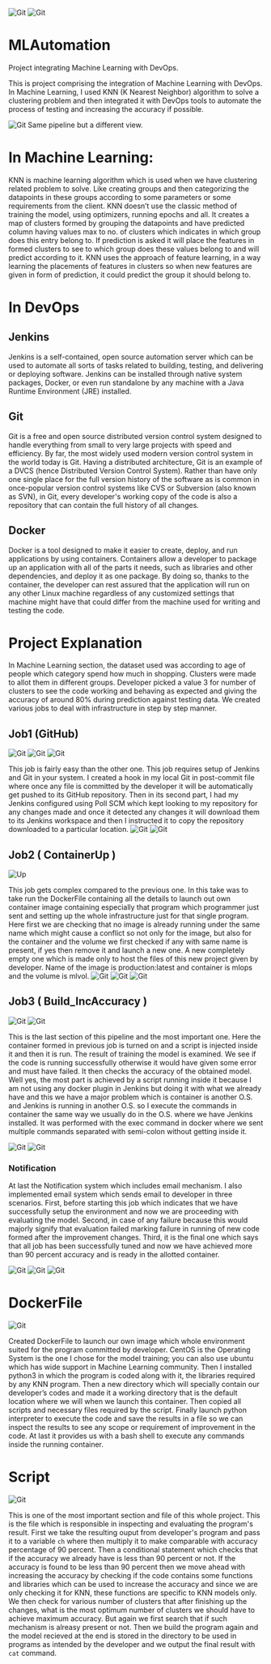 ![Git](Screenshots/Capture.PNG)
![Git](Screenshots/Capture1.PNG)

# MLAutomation
Project integrating Machine Learning with DevOps.

This is project comprising the integration of Machine Learning with DevOps. In Machine Learning, I used KNN (K Nearest Neighbor) algorithm to solve a clustering problem and then integrated it with DevOps tools to automate the process of testing and increasing the accuracy if possible.

![Git](Screenshots/Capture2.PNG)
Same pipeline but a different view.

# In Machine Learning:

KNN is machine learning algorithm which is used when we have clustering related problem to solve. Like creating groups and then categorizing the datapoints in these groups according to some parameters or some requirements from the client. 
KNN doesn’t use the classic method of training the model, using optimizers, running epochs and all. It creates a map of clusters formed by grouping the datapoints and have predicted column having values max to no. of clusters which indicates in which group does this entry belong to. If prediction is asked it will place the features in formed clusters to see to which group does these values belong to and will predict according to it.
KNN uses the approach of feature learning, in a way learning the placements of features in clusters so when new features are given in form of prediction, it could predict the group it should belong to.

# In DevOps

## Jenkins
Jenkins is a self-contained, open source automation server which can be used to automate all sorts of tasks related to building, testing, and delivering or deploying software. Jenkins can be installed through native system packages, Docker, or even run standalone by any machine with a Java Runtime Environment (JRE) installed.

## Git
Git is a free and open source distributed version control system designed to handle everything from small to very large projects with speed and efficiency. By far, the most widely used modern version control system in the world today is Git. Having a distributed architecture, Git is an example of a DVCS (hence Distributed Version Control System). Rather than have only one single place for the full version history of the software as is common in once-popular version control systems like CVS or Subversion (also known as SVN), in Git, every developer's working copy of the code is also a repository that can contain the full history of all changes.

## Docker
Docker is a tool designed to make it easier to create, deploy, and run applications by using containers. Containers allow a developer to package up an application with all of the parts it needs, such as libraries and other dependencies, and deploy it as one package. By doing so, thanks to the container, the developer can rest assured that the application will run on any other Linux machine regardless of any customized settings that machine might have that could differ from the machine used for writing and testing the code.


# Project Explanation

In Machine Learning section, the dataset used was according to age of people which category spend how much in shopping. Clusters were made to allot them in different groups. Developer picked a value 3 for number of clusters to see the code working and behaving as expected and giving the accuracy of around 80% during prediction against testing data.
We created various jobs to deal with infrastructure in step by step manner.

## Job1 (GitHub)
![Git](Screenshots/Capture13.PNG)
![Git](Screenshots/Capture14.PNG)
![Git](Screenshots/Capture15.PNG)

This job is fairly easy than the other one. This job requires setup of Jenkins and Git in your system. I created a hook in my local Git in post-commit file where once any file is committed by the developer it will be automatically get pushed to its GitHub repository. Then in its second part, I had my Jenkins configured using Poll SCM which kept looking to my repository for any changes made and once it detected any changes it will download them to its Jenkins workspace and then I instructed it to copy the repository downloaded to a particular location.
![Git](Screenshots/Capture3.PNG)
![Git](Screenshots/Capture4.PNG)

## Job2 ( ContainerUp ) 
![Up](Screenshots/Capture16.PNG)

This job gets complex compared to the previous one. In this take was to take run the DockerFile containing all the details to launch out own container image containing especially that program which programmer just sent and setting up the whole infrastructure just for that single program. Here first we are checking that no image is already running under the same name which might cause a conflict so not only for the image, but also for the container and the volume we first checked if any with same name is present, if yes then remove it and launch a new one. A new completely empty one which is made only to host the files of this new project given by developer. Name of the image is production:latest and container is mlops and the volume is mlvol.
![Git](Screenshots/Capture5.PNG)
![Git](Screenshots/Capture6.PNG)
![Git](Screenshots/Capture7.PNG)

## Job3 ( Build_IncAccuracy )
![Git](Screenshots/Capture17.PNG)
![Git](Screenshots/Capture12.PNG)

This is the last section of this pipeline and the most important one. Here the container formed in previous job is turned on and a script is injected inside it and then it is run. The result of training the model is examined. We see if the code is running successfully otherwise it would have given some error and must have failed. It then checks the accuracy of the obtained model. 
Well yes, the most part is achieved by a script running inside it because I am not using any docker plugin in Jenkins but doing it with what we already have and this we have a major problem which is container is another O.S. and Jenkins is running in another O.S. so I execute the commands in container the same way we usually do in the O.S. where we have Jenkins installed. It was performed with the exec command in docker where we sent multiple commands separated with semi-colon without getting inside it.

![Git](Screenshots/Capture8.PNG)
![Git](Screenshots/Capture9.PNG)

### Notification

At last the Notification system which includes email mechanism. I also implemented email system which sends email to developer in three scenarios. First, before starting this job which indicates that we have successfully setup the environment and now we are proceeding with evaluating the model. Second, in case of any failure because this would majorly signify that evaluation failed marking failure in running of new code formed after the improvement changes. Third, it is the final one which says that all job has been successfully tuned and now we have achieved more than 90 percent accuracy and is ready in the allotted container.

![Git](Screenshots/Capture18.PNG)
![Git](Screenshots/Capture19.PNG)
![Git](Screenshots/Capture20.PNG)

# DockerFile
![Git](Screenshots/Capture11.PNG)

Created DockerFile to launch our own image which whole environment suited for the program committed by developer. CentOS is the Operating System is the one I chose for the model training; you can also use ubuntu which has wide support in Machine Learning community. Then I installed python3 in which the program is coded along with it, the libraries required by any KNN program. Then a new directory which will specially contain our developer’s codes and made it a working directory that is the default location where we will when we launch this container. Then copied all scripts and necessary files required by the script. Finally launch python interpreter to execute the code and save the results in a file so we can inspect the results to see any scope or requirement of improvement in the code. At last it provides us with a bash shell to execute any commands inside the running container.

# Script
![Git](Screenshots/Script.PNG)

This is one of the most important section and file of this whole project. This is the file which is responsible in inspecting and evaluating the program's result. First we take the resulting ouput from developer's program and pass it to a variable `ch` where then multiply it to make comparable with accuracy percentage of 90 percent. Then a conditional statement which checks that if the accuracy we already have is less than 90 percent or not. If the accuracy is found to be less than 90 percent then we move ahead with increasing the accuracy by checking if the code contains some functions and libraries which can be used to increase the accuracy and since we are only checking it for KNN, these functions are specific to KNN models only. We then check for various number of clusters that after finishing up the changes, what is the most optimum number of clusters we should have to achieve maximum accuracy. But again we first search that if such mechanism is alreasy present or not. Then we build the program again and the model recieved at the end is stored in the directory to be used in programs as intended by the developer and we output the final result with `cat` command.

